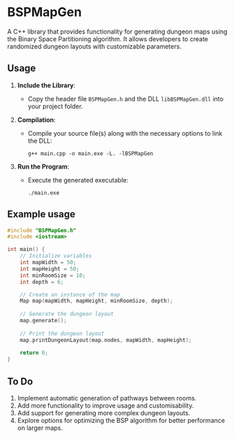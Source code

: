 # BSPMapGen
A C++ library that provides functionality for generating dungeon maps using the Binary Space Partitioning algorithm. It allows developers to create randomized dungeon layouts with customizable parameters.

## Usage
1. **Include the Library**:
   - Copy the header file `BSPMapGen.h` and the DLL `libBSPMapGen.dll` into your project folder.

2. **Compilation**:
   - Compile your source file(s) along with the necessary options to link the DLL:
     ```
     g++ main.cpp -o main.exe -L. -lBSPMapGen
     ```

3. **Run the Program**:
   - Execute the generated executable:
     ```
     ./main.exe
     ```

## Example usage
```cpp
#include "BSPMapGen.h"
#include <iostream>

int main() {
    // Initialize variables
    int mapWidth = 50;
    int mapHeight = 50;
    int minRoomSize = 10;
    int depth = 6;

    // Create an instance of the map
    Map map(mapWidth, mapHeight, minRoomSize, depth);
    
    // Generate the dungeon layout
    map.generate();
    
    // Print the dungeon layout
    map.printDungeonLayout(map.nodes, mapWidth, mapHeight);
    
    return 0;
}
```

## To Do
1. Implement automatic generation of pathways between rooms.
2. Add more functionality to improve usage and customisability. 
3. Add support for generating more complex dungeon layouts.
4. Explore options for optimizing the BSP algorithm for better performance on larger maps.
